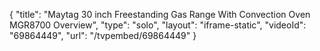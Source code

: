 {
    "title": "Maytag 30 inch Freestanding Gas Range With Convection Oven MGR8700 Overview",
    "type": "solo",
    "layout": "iframe-static",
    "videoId": "69864449",
    "url": "\/tvpembed\/69864449"
}